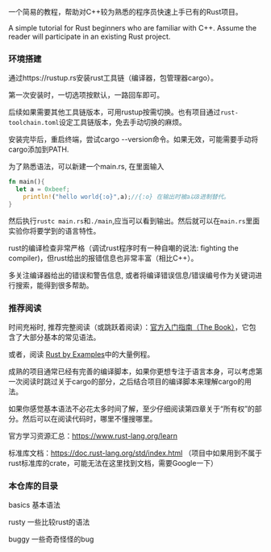 一个简易的教程，帮助对C++较为熟悉的程序员快速上手已有的Rust项目。

A simple tutorial for Rust beginners who are familiar with C++. Assume the reader will participate in an existing Rust project.

### 环境搭建

通过https://rustup.rs安装rust工具链（编译器，包管理器cargo）。

第一次安装时，一切选项按默认，一路回车即可。

后续如果需要其他工具链版本，可用rustup按需切换。也有项目通过`rust-toolchain.toml`设定工具链版本，免去手动切换的麻烦。

安装完毕后，重启终端，尝试cargo --version命令。如果无效，可能需要手动将cargo添加到PATH.

为了熟悉语法，可以新建一个main.rs, 在里面输入
```rust
fn main(){
  let a = 0xbeef;
	println!("hello world{:o}",a);//{:o} 在输出时被a以8进制替代。
}
```
然后执行`rustc main.rs`和`./main`,应当可以看到输出。然后就可以在`main.rs`里面实验你将要学到的语言特性。

rust的编译检查非常严格（调试rust程序时有一种自嘲的说法: fighting the compiler)，但rust给出的报错信息也非常丰富（相比C++）。

多关注编译器给出的错误和警告信息, 或者将编译错误信息/错误编号作为关键词进行搜索，能得到很多帮助。

### 推荐阅读

时间充裕时, 推荐完整阅读（或跳跃着阅读）：[官方入门指南（The Book）](https://doc.rust-lang.org/book/)，它包含了大部分基本的常见语法。

或者，阅读 [Rust by Examples](https://doc.rust-lang.org/rust-by-example/hello/print.html)中的大量例程。

成熟的项目通常已经有完善的编译脚本，如果你更想专注于语言本身，可以考虑第一次阅读时跳过关于cargo的部分，之后结合项目的编译脚本来理解cargo的用法。

如果你感觉基本语法不必花太多时间了解，至少仔细阅读第四章关于“所有权”的部分。然后可以在阅读代码时，哪里不懂搜哪里。

官方学习资源汇总：https://www.rust-lang.org/learn

标准库文档：https://doc.rust-lang.org/std/index.html （项目中如果用到不属于rust标准库的crate，可能无法在这里找到文档，需要Google一下）

### 本仓库的目录

basics 基本语法

rusty 一些比较rust的语法

buggy 一些奇奇怪怪的bug
